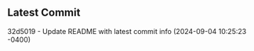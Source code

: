 
## Latest Commit
32d5019 - Update README with latest commit info (2024-09-04 10:25:23 -0400) <Yunxi-Zhou>
